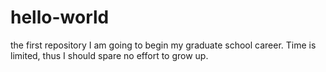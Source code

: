 # hello-world
the first repository
I am going to begin my graduate school career. Time is limited, thus I should spare no effort to grow up.

